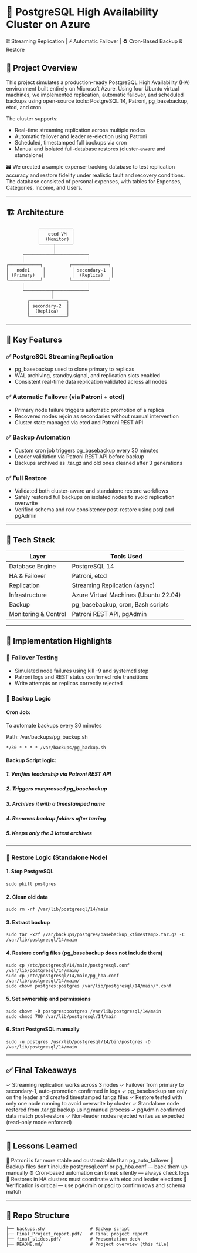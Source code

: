 # 🐘 PostgreSQL High Availability Cluster on Azure  
  ⛓️ Streaming Replication | ⚡️ Automatic Failover | ♻️ Cron-Based Backup & Restore

## 📌 Project Overview

This project simulates a production-ready PostgreSQL High Availability (HA) environment built entirely on Microsoft Azure. Using four Ubuntu virtual machines, we implemented replication, automatic failover, and scheduled backups using open-source tools: PostgreSQL 14, Patroni, pg_basebackup, etcd, and cron.

The cluster supports:
- Real-time streaming replication across multiple nodes
- Automatic failover and leader re-election using Patroni
- Scheduled, timestamped full backups via cron
- Manual and isolated full-database restores (cluster-aware and standalone)

🗃️ We created a sample expense-tracking database to test replication accuracy and restore fidelity under realistic fault and recovery conditions. The database consisted of personal expenses, with tables for Expenses, Categories, Income, and Users.


---

## 🏗️ Architecture


                ┌────────────┐
                │   etcd VM  │
                │  (Monitor) │
                └─────┬──────┘
                      │
          ┌───────────┴────────────┐
          │                        │
    ┌────────────┐          ┌──────────────┐
    │   node1     │          │ secondary-1  │
    │ (Primary)   │          │  (Replica)   │
    └────────────┘          └──────────────┘
          │                        │
          └──────────┬─────────────┘
                     │
            ┌──────────────┐
            │ secondary-2  │
            │  (Replica)   │
            └──────────────┘


---

## 🎯 Key Features

### ✅ PostgreSQL Streaming Replication
- pg_basebackup used to clone primary to replicas
- WAL archiving, standby.signal, and replication slots enabled
- Consistent real-time data replication validated across all nodes

### ✅ Automatic Failover (via Patroni + etcd)
- Primary node failure triggers automatic promotion of a replica
- Recovered nodes rejoin as secondaries without manual intervention
- Cluster state managed via etcd and Patroni REST API

### ✅ Backup Automation
- Custom cron job triggers pg_basebackup every 30 minutes
- Leader validation via Patroni REST API before backup
- Backups archived as .tar.gz and old ones cleaned after 3 generations

### ✅ Full Restore
- Validated both cluster-aware and standalone restore workflows
- Safely restored full backups on isolated nodes to avoid replication overwrite
- Verified schema and row consistency post-restore using psql and pgAdmin

---

## 🔧 Tech Stack

| Layer              | Tools Used                                 |
|-------------------|---------------------------------------------|
| Database Engine    | PostgreSQL 14                              |
| HA & Failover      | Patroni, etcd                               |
| Replication        | Streaming Replication (async)              |
| Infrastructure     | Azure Virtual Machines (Ubuntu 22.04)      |
| Backup             | pg_basebackup, cron, Bash scripts          |
| Monitoring & Control | Patroni REST API, pgAdmin                 |

---

## 🧪 Implementation Highlights

### 🔄 Failover Testing
- Simulated node failures using kill -9 and systemctl stop
- Patroni logs and REST status confirmed role transitions
- Write attempts on replicas correctly rejected

### 💾 Backup Logic

#### Cron Job: 
To automate backups every 30 minutes

Path: /var/backups/pg_backup.sh
```
*/30 * * * * /var/backups/pg_backup.sh
```

#### Backup Script logic:
##### 1. Verifies leadership via Patroni REST API
##### 2. Triggers compressed pg_basebackup
##### 3. Archives it with a timestamped name
##### 4. Removes backup folders after tarring
##### 5. Keeps only the 3 latest archives

---

### 🔁 Restore Logic (Standalone Node)

#### 1. Stop PostgreSQL
```
sudo pkill postgres
```

#### 2. Clean old data
```
sudo rm -rf /var/lib/postgresql/14/main
```

#### 3. Extract backup
```
sudo tar -xzf /var/backups/postgres/basebackup_<timestamp>.tar.gz -C /var/lib/postgresql/14/main
```

#### 4. Restore config files (pg_basebackup does not include them)
```
sudo cp /etc/postgresql/14/main/postgresql.conf /var/lib/postgresql/14/main/
sudo cp /etc/postgresql/14/main/pg_hba.conf /var/lib/postgresql/14/main/
sudo chown postgres:postgres /var/lib/postgresql/14/main/*.conf
```

#### 5. Set ownership and permissions
```
sudo chown -R postgres:postgres /var/lib/postgresql/14/main
sudo chmod 700 /var/lib/postgresql/14/main
```

#### 6. Start PostgreSQL manually
```
sudo -u postgres /usr/lib/postgresql/14/bin/postgres -D /var/lib/postgresql/14/main
```
---

## ✅ Final Takeaways

✓ Streaming replication works across 3 nodes
✓ Failover from primary to secondary-1, auto-promotion confirmed in logs
✓ pg_basebackup ran only on the leader and created timestamped tar.gz files
✓ Restore tested with only one node running to avoid overwrite by cluster
✓ Standalone node restored from .tar.gz backup using manual process
✓ pgAdmin confirmed data match post-restore
✓ Non-leader nodes rejected writes as expected (read-only mode enforced)

---

## 🧠 Lessons Learned

🧩 Patroni is far more stable and customizable than pg_auto_failover
📁 Backup files don’t include postgresql.conf or pg_hba.conf — back them up manually
⚙️ Cron-based automation can break silently — always check logs
🔄 Restores in HA clusters must coordinate with etcd and leader elections
🧪 Verification is critical — use pgAdmin or psql to confirm rows and schema match

---

## 📂 Repo Structure
```
├── backups.sh/                 # Backup script
├── Final_Project_report.pdf/   # Final project report
├── final_slides.pdf/           # Presentation deck
├── README.md/                  # Project overview (this file)
```
